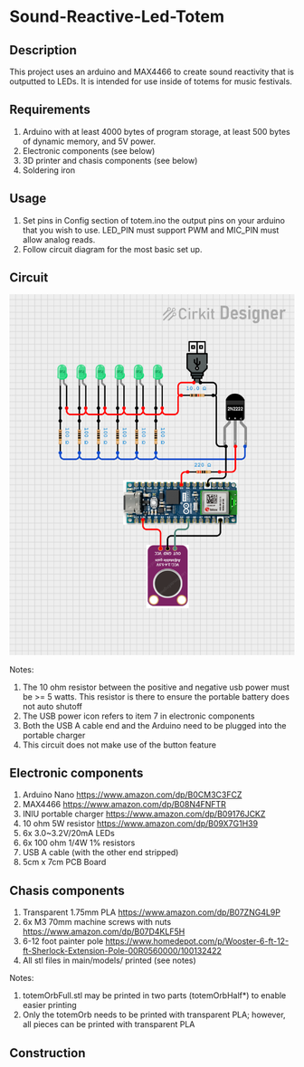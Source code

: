 # Sound-Reactive-Led-Totem

## Description

This project uses an arduino and MAX4466 to create sound reactivity that is
outputted to LEDs. It is intended for use inside of totems for music festivals.

## Requirements

1. Arduino with at least 4000 bytes of program storage, at least 500 bytes of dynamic memory, and 5V power.
2. Electronic components (see below)
3. 3D printer and chasis components (see below)
4. Soldering iron

## Usage

1. Set pins in Config section of totem.ino the output pins on your arduino that you wish to use. LED_PIN must support PWM and MIC_PIN must allow analog reads.
3. Follow circuit diagram for the most basic set up.

## Circuit

![Circuit](totem_circuit.png)

Notes:
1. The 10 ohm resistor between the positive and negative usb power must be >= 5 watts. This resistor is there to ensure the portable battery does not auto shutoff
2. The USB power icon refers to item 7 in electronic components
3. Both the USB A cable end and the Arduino need to be plugged into the portable charger
4. This circuit does not make use of the button feature

## Electronic components

1. Arduino Nano https://www.amazon.com/dp/B0CM3C3FCZ
2. MAX4466 https://www.amazon.com/dp/B08N4FNFTR
3. INIU portable charger https://www.amazon.com/dp/B09176JCKZ
4. 10 ohm 5W resistor https://www.amazon.com/dp/B09X7G1H39
5. 6x 3.0~3.2V/20mA LEDs
6. 6x 100 ohm 1/4W 1% resistors
7. USB A cable (with the other end stripped)
8. 5cm x 7cm PCB Board

## Chasis components

1. Transparent 1.75mm PLA https://www.amazon.com/dp/B07ZNG4L9P
2. 6x M3 70mm machine screws with nuts https://www.amazon.com/dp/B07D4KLF5H
3. 6-12 foot painter pole https://www.homedepot.com/p/Wooster-6-ft-12-ft-Sherlock-Extension-Pole-00R0560000/100132422
4. All stl files in main/models/ printed (see notes)

Notes:
1. totemOrbFull.stl may be printed in two parts (totemOrbHalf*) to enable easier printing
2. Only the totemOrb needs to be printed with transparent PLA; however, all pieces can be printed with transparent PLA

## Construction


